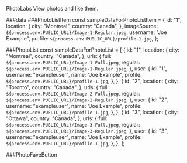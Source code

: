 PhotoLabs 
View photos and like them. 

###data
###PhotoListItem
const sampleDataForPhotoListItem = {
  id: "1",
  location: {
    city: "Montreal",
    country: "Canada",
  },
  imageSource: `${process.env.PUBLIC_URL}/Image-1-Regular.jpeg`,
  username: "Joe Example",
  profile: `${process.env.PUBLIC_URL}/profile-1.jpg`,
};

###PhotoList
const sampleDataForPhotoList = [
  {
    id: "1",
    location: {
      city: "Montreal",
      country: "Canada",
    },
    urls: {
      full: `${process.env.PUBLIC_URL}/Image-1-Full.jpeg`,
      regular: `${process.env.PUBLIC_URL}/Image-1-Regular.jpeg`,
    },
    user: {
      id: "1",
      username: "exampleuser",
      name: "Joe Example",
      profile: `${process.env.PUBLIC_URL}/profile-1.jpg`,
    },
  },
  {
    id: "2",
    location: {
      city: "Toronto",
      country: "Canada",
    },
    urls: {
      full: `${process.env.PUBLIC_URL}/Image-2-Full.jpeg`,
      regular: `${process.env.PUBLIC_URL}/Image-2-Regular.jpeg`,
    },
    user: {
      id: "2",
      username: "exampleuser",
      name: "Joe Example",
      profile: `${process.env.PUBLIC_URL}/profile-1.jpg`,
    },
  },
  {
    id: "3",
    location: {
      city: "Ottawa",
      country: "Canada",
    },
    urls: {
      full: `${process.env.PUBLIC_URL}/Image-3-Full.jpeg`,
      regular: `${process.env.PUBLIC_URL}/Image-3-Regular.jpeg`,
    },
    user: {
      id: "3",
      username: "exampleuser",
      name: "Joe Example",
      profile: `${process.env.PUBLIC_URL}/profile-1.jpg`,
    },
  },
];

###PhotoFaveButton 
